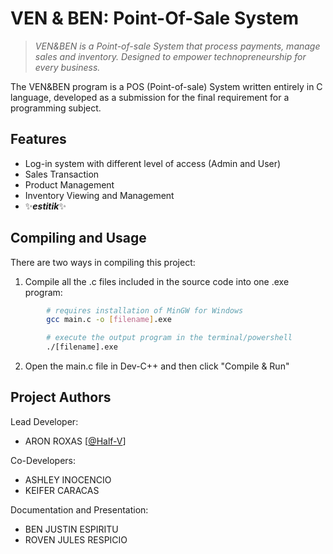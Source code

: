 
# VEN & BEN: Point-Of-Sale System

> _VEN&BEN is a Point-of-sale System that process payments, manage sales and inventory. Designed to empower technopreneurship for every business._

The VEN&BEN program is a POS (Point-of-sale) System written entirely in C language, developed as a submission for the final requirement for a programming subject.


## Features

- Log-in system with different level of access (Admin and User)
- Sales Transaction
- Product Management
- Inventory Viewing and Management
- ✨***estitik***✨


## Compiling and Usage

There are two ways in compiling this project:

 1. Compile all the .c files included in the source code into one .exe program: 
```bash
        # requires installation of MinGW for Windows
        gcc main.c -o [filename].exe

        # execute the output program in the terminal/powershell
        ./[filename].exe
```
2. Open the main.c file in Dev-C++ and then click "Compile & Run"


## Project Authors

Lead Developer:
- ARON ROXAS [[@Half-V](https://github.com/Half-V)]

Co-Developers:
- ASHLEY INOCENCIO
- KEIFER CARACAS

Documentation and Presentation:
- BEN JUSTIN ESPIRITU
- ROVEN JULES RESPICIO
